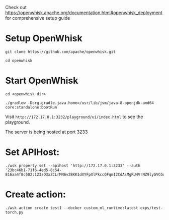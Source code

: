 Check out https://openwhisk.apache.org/documentation.html#openwhisk_deployment for comprehensive setup guide

# Setup OpenWhisk

```
git clone https://github.com/apache/openwhisk.git

cd openwhisk
```

# Start OpenWhisk

```
cd <openwhisk dir>

./gradlew -Dorg.gradle.java.home=/usr/lib/jvm/java-8-openjdk-amd64 core:standalone:bootRun
```

Visit ```http://172.17.0.1:3232/playground/ui/index.html``` to see the playground. 

The server is being hosted at port 3233


# Set APIHost:

```
./wsk property set --apihost 'http://172.17.0.1:3233' --auth '23bc46b1-71f6-4ed5-8c54-816aa4f8c502:123zO3xZCLrMN6v2BKK1dXYFpXlPkccOFqm12CdAsMgRU4VrNZ9lyGVCGuMDGIwP'
```

# Create action:

```
./wsk action create test1 --docker custom_ml_runtime:latest exps/test-torch.py
```


